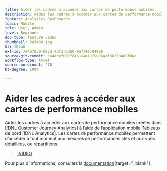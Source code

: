 ```yaml
---
title: Aider les cadres à accéder aux cartes de performance mobiles
description: Aidez les cadres à accéder aux cartes de performance mobiles créées dans Customer Journey Analytics à l’aide de l’application mobile Tableaux de bord Analytics.  Les cartes de performance mobiles permettent d’accéder à tout moment aux mesures de performances clés et aux vues détaillées, ou répartitions.
feature: Analytics Dashboards
topic: Mobile
role: User, Admin
level: Beginner
doc-type: feature video
thumbnail: 343460.jpg
kt: 10446
exl-id: 7e4e7030-b82d-4bf3-b3b0-9af24e684988
source-git-commit: 1a4ecef0d27d46164a1275906aaf36730468f0ae
workflow-type: tm+mt
source-wordcount: '78'
ht-degree: 100%

---
```


# Aider les cadres à accéder aux cartes de performance mobiles

Aidez les cadres à accéder aux cartes de performance mobiles créées dans [!DNL Customer Journey Analytics] à l’aide de l’application mobile Tableaux de bord [!DNL Analytics].  Les cartes de performance mobiles permettent d’accéder à tout moment aux mesures de performances clés et aux vues détaillées, ou répartitions.

>[!VIDEO](https://video.tv.adobe.com/v/3444838/?captions=fre_fr&quality=12&learn=on)

Pour plus dʼinformations, consultez la [documentation](https://experienceleague.adobe.com/docs/analytics-platform/using/cja-dashboards/set-up-execs.html?lang=fr){target="_blank"}.
